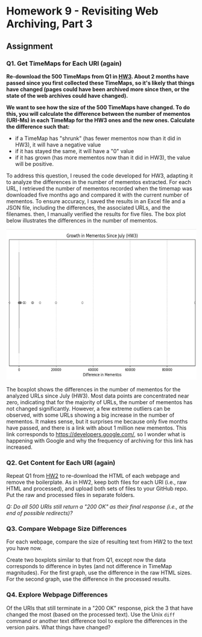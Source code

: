# Homework 9 - Revisiting Web Archiving, Part 3 

## Assignment
 
### Q1. Get TimeMaps for Each URI (again)

**Re-download the 500 TimeMaps from Q1 in [HW3](HW3-archive.md).  About 2 months have passed since you first collected these TimeMaps, so it's likely that things have changed (pages could have been archived more since then, or the state of the web archives could have changed).**

**We want to see how the size of the 500 TimeMaps have changed.  To do this, you will calculate the difference between the number of mementos (URI-Ms) in each TimeMap for the HW3 ones and the new ones. Calculate the difference such that:**

* if a TimeMap has "shrunk" (has fewer mementos now than it did in HW3), it will have a negative value
* if it has stayed the same, it will have a "0" value
* if it has grown (has more mementos now than it did in HW3), the value will be positive. 

To address this question, I reused the code developed for HW3, adapting it to analyze the differences in the number of mementos extracted. For each URL, I retrieved the number of mementos recorded when the timemap was downloaded five months ago and compared it with the current number of mementos. To ensure accuracy, I saved the results in an Excel file and a JSON file, including the differences, the associated URLs, and the filenames. then, I manually verified the results for five files. The box plot below illustrates the differences in the number of mementos.

<img src="Images/boxplot.jpg" height="400" alt="">

The boxplot shows the differences in the number of mementos for the analyzed URLs since July (HW3). Most data points are concentrated near zero, indicating that for the majority of URLs, the number of mementos has not changed significantly. However, a few extreme outliers can be observed, with some URLs showing a big increase in the number of mementos. It makes sense, but it surprises me because only five months have passed, and there is a link with about 1 million new mementos. This link corresponds to https://developers.google.com/, so I wonder what is happening with Google and why the frequency of archiving for this link has increased.


### Q2. Get Content for Each URI (again)

Repeat Q1 from [HW2](HW2-search.md) to re-download the HTML of each webpage and remove the boilerplate.   As in HW2, keep both files for each URI (i.e., raw HTML and processed), and upload both sets of files to your GitHub repo. Put the raw and processed files in separate folders.

*Q: Do all 500 URIs still return a "200 OK" as their final response (i.e., at the end of possible redirects)?*

### Q3. Compare Webpage Size Differences

For each webpage, compare the size of resulting text from HW2 to the text you have now. 

Create two boxplots similar to that from Q1, except now the data corresponds to difference in bytes (and not difference in TimeMap magnitudes).  For the first graph, use the difference in the raw HTML sizes.  For the second graph, use the difference in the processed results.

### Q4. Explore Webpage Differences

Of the URIs that still terminate in a "200 OK" response, pick the 3 that have changed the most (based on the processed text). Use the Unix `diff` command or another text difference tool to explore the differences in the version pairs.  What things have changed?

